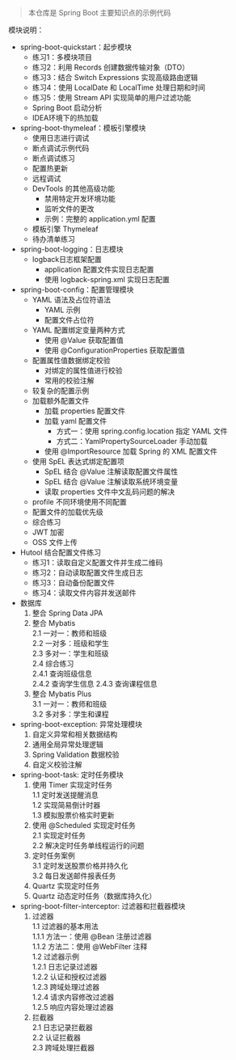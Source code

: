 > 本仓库是 Spring Boot 主要知识点的示例代码

模块说明：
- spring-boot-quickstart：起步模块
  - 练习1：多模块项目
  - 练习2：利用 Records 创建数据传输对象（DTO）
  - 练习3：结合 Switch Expressions 实现高级路由逻辑
  - 练习4：使用 LocalDate 和 LocalTime 处理日期和时间
  - 练习5：使用 Stream API 实现简单的用户过滤功能
  - Spring Boot 启动分析
  - IDEA环境下的热加载
- spring-boot-thymeleaf：模板引擎模块
  - 使用日志进行调试
  - 断点调试示例代码
  - 断点调试练习
  - 配置热更新
  - 远程调试
  - DevTools 的其他高级功能
    - 禁用特定开发环境功能
    - 监听文件的更改
    - 示例：完整的 application.yml 配置
  - 模板引擎 Thymeleaf
  - 待办清单练习
- spring-boot-logging：日志模块
  - logback日志框架配置
    - application 配置文件实现日志配置
    - 使用 logback-spring.xml 实现日志配置
- spring-boot-config：配置管理模块
  - YAML 语法及占位符语法
    - YAML 示例
    - 配置文件占位符
  - YAML 配置绑定变量两种方式
    - 使用 @Value 获取配置值
    - 使用 @ConfigurationProperties 获取配置值
  - 配置属性值数据绑定校验
    - 对绑定的属性值进行校验
    - 常用的校验注解
  - 较复杂的配置示例 
  - 加载额外配置文件
    - 加载 properties 配置文件
    - 加载 yaml 配置文件
      - 方式一：使用 spring.config.location 指定 YAML 文件
      - 方式二：YamlPropertySourceLoader 手动加载
    - 使用 @ImportResource 加载 Spring 的 XML 配置文件
  - 使用 SpEL 表达式绑定配置项
    - SpEL 结合 @Value 注解读取配置文件属性
    - SpEL 结合 @Value 注解读取系统环境变量
    - 读取 properties 文件中文乱码问题的解决
  - profile 不同环境使用不同配置
  - 配置文件的加载优先级
  - 综合练习
  - JWT 加密
  - OSS 文件上传
- Hutool 结合配置文件练习
  - 练习1：读取自定义配置文件并生成二维码
  - 练习2：自动读取配置文件生成日志
  - 练习3：自动备份配置文件
  - 练习4：读取文件内容并发送邮件
- 数据库
  1. 整合 Spring Data JPA
  2. 整合 Mybatis  
     2.1 一对一：教师和班级  
     2.2 一对多：班级和学生  
     2.3 多对一：学生和班级   
     2.4 综合练习  
         2.4.1 查询班级信息  
         2.4.2 查询学生信息
         2.4.3 查询课程信息
  3. 整合 Mybatis Plus  
     3.1 一对一：教师和班级  
     3.2 多对多：学生和课程
- spring-boot-exception: 异常处理模块  
  1. 自定义异常和相关数据结构
  2. 通用全局异常处理逻辑
  3. Spring Validation 数据校验
  4. 自定义校验注解
- spring-boot-task: 定时任务模块
  1. 使用 Timer 实现定时任务  
     1.1 定时发送提醒消息  
     1.2 实现简易倒计时器  
     1.3 模拟股票价格实时更新  
  2. 使用 @Scheduled 实现定时任务  
     2.1 实现定时任务  
     2.2 解决定时任务单线程运行的问题
  3. 定时任务案例  
     3.1 定时发送股票价格并持久化  
     3.2 每日发送邮件报表任务
  4. Quartz 实现定时任务
  5. Quartz 动态定时任务（数据库持久化）
- spring-boot-filter-interceptor: 过滤器和拦截器模块
  1. 过滤器  
     1.1 过滤器的基本用法  
         1.1.1 方法一：使用 @Bean 注册过滤器  
         1.1.2 方法二：使用 @WebFilter 注释  
     1.2 过滤器示例  
         1.2.1 日志记录过滤器  
         1.2.2 认证和授权过滤器  
         1.2.3 跨域处理过滤器  
         1.2.4 请求内容修改过滤器  
         1.2.5 响应内容处理过滤器  
  2. 拦截器  
     2.1 日志记录拦截器  
     2.2 认证拦截器  
     2.3 跨域处理拦截器